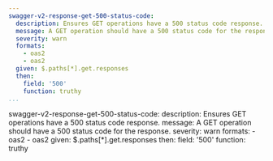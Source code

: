 ```yaml
---
swagger-v2-response-get-500-status-code:
  description: Ensures GET operations have a 500 status code response.
  message: A GET operation should have a 500 status code for the response.
  severity: warn
  formats:
    - oas2
    - oas2
  given: $.paths[*].get.responses
  then:
    field: '500'
    function: truthy
...
```

swagger-v2-response-get-500-status-code:
  description: Ensures GET operations have a 500 status code response.
  message: A GET operation should have a 500 status code for the response.
  severity: warn
  formats:
    - oas2
    - oas2
  given: $.paths[*].get.responses
  then:
    field: '500'
    function: truthy
